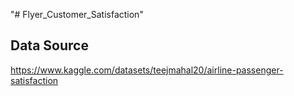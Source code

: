 "# Flyer_Customer_Satisfaction" 


## Data Source
https://www.kaggle.com/datasets/teejmahal20/airline-passenger-satisfaction 
